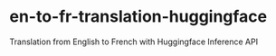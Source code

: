 # en-to-fr-translation-huggingface
Translation from English to French with Huggingface Inference API
